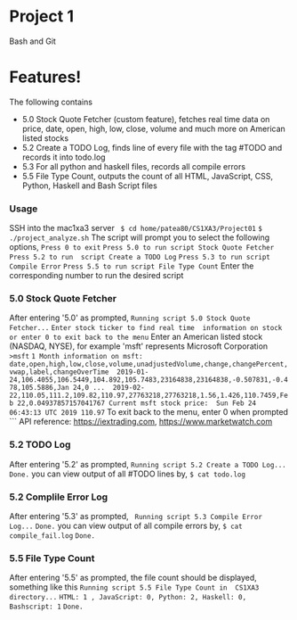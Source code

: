 # Project 1
Bash and Git
# Features!
The following contains
  - 5.0 Stock Quote Fetcher (custom feature), fetches real time data on price, date, open, high, low, close, volume and much more 
on American listed stocks
  - 5.2 Create a TODO Log, finds line of every file with the tag #TODO and records it into todo.log
  - 5.3 For all python and haskell files, records all compile errors
  - 5.5 File Type Count, outputs the count of all HTML, JavaScript, CSS, Python, Haskell and Bash Script files
### Usage
SSH into the mac1xa3 server ``` $ cd home/patea80/CS1XA3/Project01``` ``` $ ./project_analyze.sh ``` The script will prompt you to 
select the following options, ``` Press 0 to exit ``` ``` Press 5.0 to run script Stock Quote Fetcher ``` ``` Press 5.2 to run 
script Create a TODO Log ``` ``` Press 5.3 to run script Compile Error ``` ``` Press 5.5 to run script File Type Count ``` Enter 
the corresponding number to run the desired script
### 5.0 Stock Quote Fetcher
After entering '5.0' as prompted, ``` Running script 5.0 Stock Quote Fetcher... ``` ``` Enter stock ticker to find real time 
information on stock or enter 0 to exit back to the menu ``` Enter an American listed stock (NASDAQ, NYSE), for example 'msft' 
represents Microsoft Corporation ``` >msft ``` ``` 1 Month information on msft: 
date,open,high,low,close,volume,unadjustedVolume,change,changePercent,vwap,label,changeOverTime 
2019-01-24,106.4055,106.5449,104.892,105.7483,23164838,23164838,-0.507831,-0.478,105.5886,Jan 24,0 ... 
2019-02-22,110.05,111.2,109.82,110.97,27763218,27763218,1.56,1.426,110.7459,Feb 22,0.04937857157041767 Current msft stock price: 
Sun Feb 24 06:43:13 UTC 2019 110.97 ``` To exit back to the menu, enter 0 when prompted ``` API reference: https://iextrading.com, 
https://www.marketwatch.com
### 5.2 TODO Log
After entering '5.2' as prompted, ``` Running script 5.2 Create a TODO Log... ``` ``` Done. ``` you can view output of all #TODO 
lines by, ``` $ cat todo.log ```
  ### 5.2 Complile Error Log
After entering '5.3' as prompted, ``` Running script 5.3 Compile Error Log...``` ``` Done. ``` you can view output of all compile 
errors by, ``` $ cat compile_fail.log ``` ``` Done. ```
### 5.5 File Type Count
After entering '5.5' as prompted, the file count should be displayed, something like this ``` Running script 5.5 File Type Count in 
CS1XA3 directory... ``` ``` HTML: 1 , JavaScript: 0, Python: 2, Haskell: 0, Bashscript: 1 ``` ``` Done. ```
